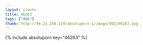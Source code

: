```yaml
--- 
layout: sieutv
title: 46263
tags: ["46k"]
thumb: http://94.23.248.219/absoluporn-1/image/002/46263.jpg
---
```

{% include absoluporn key="46263" %} 
